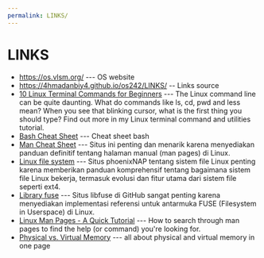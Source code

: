 ```yaml
---
permalink: LINKS/
---
```

# LINKS
* <https://os.vlsm.org/> --- OS website
* https://4hmadanbiy4.github.io/os242/LINKS/ -- Links source
* [10 Linux Terminal Commands for Beginners](https://youtu.be/CpTfQ-q6MPU?si=LUBMoZo24tXMiqA-) --- 
 The Linux command line can be quite daunting. What do commands like ls, cd, pwd and less mean? When you see that blinking cursor, what is the first thing you should type?
 Find out more in my Linux terminal command and utilities tutorial.
* [Bash Cheat Sheet](https://github.com/RehanSaeed/Bash-Cheat-Sheet) --- Cheat sheet bash
* [Man Cheat Sheet](https://www.linuxtrainingacademy.com/man) --- Situs ini penting dan menarik karena menyediakan panduan definitif tentang halaman manual (man pages) di Linux.
* [Linux file system](https://phoenixnap.com/kb/linux-file-system) --- Situs phoenixNAP tentang sistem file Linux penting karena memberikan panduan komprehensif tentang bagaimana sistem file Linux bekerja, termasuk evolusi dan fitur utama dari sistem file seperti ext4.
* [Library fuse](https://github.com/libfuse/libfuse) --- Situs libfuse di GitHub sangat penting karena menyediakan implementasi referensi untuk antarmuka FUSE (Filesystem in Userspace) di Linux.
* [Linux Man Pages - A Quick Tutorial](https://youtu.be/uJnrh9hAQR0?si=KJrZsJZXQCjAt6x2) --- How to search through man pages to find the help (or command) you're looking for.
* [Physical vs. Virtual Memory](https://www.baeldung.com/cs/physical-vs-virtual-memory) --- all about physical and virtual memory in one page
